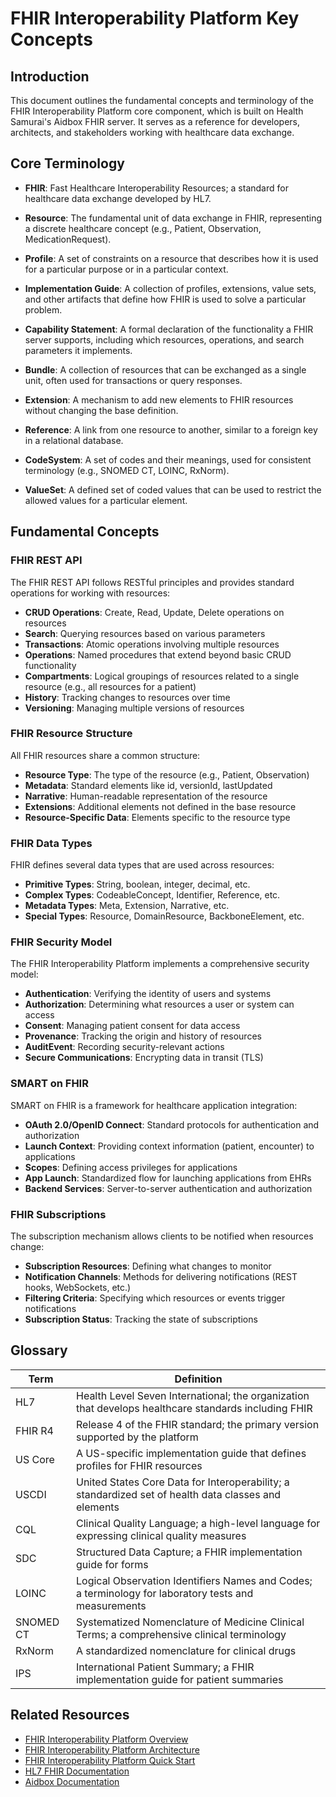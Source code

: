# FHIR Interoperability Platform Key Concepts

## Introduction
This document outlines the fundamental concepts and terminology of the FHIR Interoperability Platform core component, which is built on Health Samurai's Aidbox FHIR server. It serves as a reference for developers, architects, and stakeholders working with healthcare data exchange.

## Core Terminology

- **FHIR**: Fast Healthcare Interoperability Resources; a standard for healthcare data exchange developed by HL7.

- **Resource**: The fundamental unit of data exchange in FHIR, representing a discrete healthcare concept (e.g., Patient, Observation, MedicationRequest).

- **Profile**: A set of constraints on a resource that describes how it is used for a particular purpose or in a particular context.

- **Implementation Guide**: A collection of profiles, extensions, value sets, and other artifacts that define how FHIR is used to solve a particular problem.

- **Capability Statement**: A formal declaration of the functionality a FHIR server supports, including which resources, operations, and search parameters it implements.

- **Bundle**: A collection of resources that can be exchanged as a single unit, often used for transactions or query responses.

- **Extension**: A mechanism to add new elements to FHIR resources without changing the base definition.

- **Reference**: A link from one resource to another, similar to a foreign key in a relational database.

- **CodeSystem**: A set of codes and their meanings, used for consistent terminology (e.g., SNOMED CT, LOINC, RxNorm).

- **ValueSet**: A defined set of coded values that can be used to restrict the allowed values for a particular element.

## Fundamental Concepts

### FHIR REST API

The FHIR REST API follows RESTful principles and provides standard operations for working with resources:

- **CRUD Operations**: Create, Read, Update, Delete operations on resources
- **Search**: Querying resources based on various parameters
- **Transactions**: Atomic operations involving multiple resources
- **Operations**: Named procedures that extend beyond basic CRUD functionality
- **Compartments**: Logical groupings of resources related to a single resource (e.g., all resources for a patient)
- **History**: Tracking changes to resources over time
- **Versioning**: Managing multiple versions of resources

### FHIR Resource Structure

All FHIR resources share a common structure:

- **Resource Type**: The type of the resource (e.g., Patient, Observation)
- **Metadata**: Standard elements like id, versionId, lastUpdated
- **Narrative**: Human-readable representation of the resource
- **Extensions**: Additional elements not defined in the base resource
- **Resource-Specific Data**: Elements specific to the resource type

### FHIR Data Types

FHIR defines several data types that are used across resources:

- **Primitive Types**: String, boolean, integer, decimal, etc.
- **Complex Types**: CodeableConcept, Identifier, Reference, etc.
- **Metadata Types**: Meta, Extension, Narrative, etc.
- **Special Types**: Resource, DomainResource, BackboneElement, etc.

### FHIR Security Model

The FHIR Interoperability Platform implements a comprehensive security model:

- **Authentication**: Verifying the identity of users and systems
- **Authorization**: Determining what resources a user or system can access
- **Consent**: Managing patient consent for data access
- **Provenance**: Tracking the origin and history of resources
- **AuditEvent**: Recording security-relevant actions
- **Secure Communications**: Encrypting data in transit (TLS)

### SMART on FHIR

SMART on FHIR is a framework for healthcare application integration:

- **OAuth 2.0/OpenID Connect**: Standard protocols for authentication and authorization
- **Launch Context**: Providing context information (patient, encounter) to applications
- **Scopes**: Defining access privileges for applications
- **App Launch**: Standardized flow for launching applications from EHRs
- **Backend Services**: Server-to-server authentication and authorization

### FHIR Subscriptions

The subscription mechanism allows clients to be notified when resources change:

- **Subscription Resources**: Defining what changes to monitor
- **Notification Channels**: Methods for delivering notifications (REST hooks, WebSockets, etc.)
- **Filtering Criteria**: Specifying which resources or events trigger notifications
- **Subscription Status**: Tracking the state of subscriptions

## Glossary

| Term | Definition |
|------|------------|
| HL7 | Health Level Seven International; the organization that develops healthcare standards including FHIR |
| FHIR R4 | Release 4 of the FHIR standard; the primary version supported by the platform |
| US Core | A US-specific implementation guide that defines profiles for FHIR resources |
| USCDI | United States Core Data for Interoperability; a standardized set of health data classes and elements |
| CQL | Clinical Quality Language; a high-level language for expressing clinical quality measures |
| SDC | Structured Data Capture; a FHIR implementation guide for forms |
| LOINC | Logical Observation Identifiers Names and Codes; a terminology for laboratory tests and measurements |
| SNOMED CT | Systematized Nomenclature of Medicine Clinical Terms; a comprehensive clinical terminology |
| RxNorm | A standardized nomenclature for clinical drugs |
| IPS | International Patient Summary; a FHIR implementation guide for patient summaries |

## Related Resources
- [FHIR Interoperability Platform Overview](./overview.md)
- [FHIR Interoperability Platform Architecture](./architecture.md)
- [FHIR Interoperability Platform Quick Start](./quick-start.md)
- [HL7 FHIR Documentation](https://hl7.org/fhir/)
- [Aidbox Documentation](https://docs.aidbox.app/)
